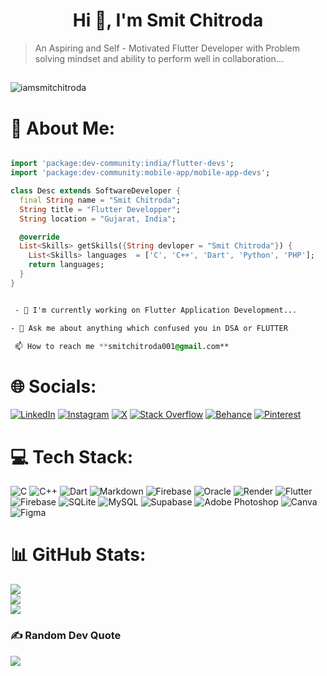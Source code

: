 


<h1 align="center">Hi 👋, I'm Smit Chitroda</h1>

>  An Aspiring and Self - Motivated Flutter Developer with Problem solving mindset and ability to perform well in collaboration...

##
<p align="left"> <img src="https://komarev.com/ghpvc/?username=iamsmitchitroda&label=Profile%20views&color=0e75b6&style=flat" alt="iamsmitchitroda" /> </p>
  

 <!--<p><img align="right" width="350" height="300"  src='https://www.bacancytechnology.com/main-boot-5/images/chatbot/side-img-1.gif'/></p>-->

# 💫 About Me:

``` dart

import 'package:dev-community:india/flutter-devs';
import 'package:dev-community:mobile-app/mobile-app-devs';

class Desc extends SoftwareDeveloper {
  final String name = "Smit Chitroda";
  String title = "Flutter Developper";
  String location = "Gujarat, India";

  @override
  List<Skills> getSkills({String devloper = "Smit Chitroda"}) {    
    List<Skills> languages  = ['C', 'C++', 'Dart', 'Python', 'PHP'];
    return languages;   
  }
}

```

```css

 - 🔭 I'm currently working on Flutter Application Development...

- 💬 Ask me about anything which confused you in DSA or FLUTTER

 📫 How to reach me **smitchitroda001@gmail.com**

  ```

# 🌐 Socials:
[![LinkedIn](https://img.shields.io/badge/LinkedIn-%230077B5.svg?logo=linkedin&logoColor=white)](https://linkedin.com/in/smit-chitroda-2033792a0) [![Instagram](https://img.shields.io/badge/Instagram-%23E4405F.svg?logo=Instagram&logoColor=white)](https://instagram.com/smitchitroda/) [![X](https://img.shields.io/badge/X-black.svg?logo=X&logoColor=white)](https://x.com/smit__chitroda) [![Stack Overflow](https://img.shields.io/badge/-Stackoverflow-FE7A16?logo=stack-overflow&logoColor=white)](https://stackoverflow.com/users/23321138) [![Behance](https://img.shields.io/badge/Behance-1769ff?logo=behance&logoColor=white)](https://behance.net/@smitchitroda) [![Pinterest](https://img.shields.io/badge/Pinterest-%23E60023.svg?logo=Pinterest&logoColor=white)](https://pinterest.com/smitchitroda2210) 

# 💻 Tech Stack:
![C](https://img.shields.io/badge/c-%2300599C.svg?style=plastic&logo=c&logoColor=white) ![C++](https://img.shields.io/badge/c++-%2300599C.svg?style=plastic&logo=c%2B%2B&logoColor=white) ![Dart](https://img.shields.io/badge/dart-%230175C2.svg?style=plastic&logo=dart&logoColor=white) ![Markdown](https://img.shields.io/badge/markdown-%23000000.svg?style=plastic&logo=markdown&logoColor=white) ![Firebase](https://img.shields.io/badge/firebase-%23039BE5.svg?style=plastic&logo=firebase) ![Oracle](https://img.shields.io/badge/Oracle-F80000?style=plastic&logo=oracle&logoColor=white) ![Render](https://img.shields.io/badge/Render-%46E3B7.svg?style=plastic&logo=render&logoColor=white) ![Flutter](https://img.shields.io/badge/Flutter-%2302569B.svg?style=plastic&logo=Flutter&logoColor=white) ![Firebase](https://img.shields.io/badge/firebase-a08021?style=plastic&logo=firebase&logoColor=ffcd34) ![SQLite](https://img.shields.io/badge/sqlite-%2307405e.svg?style=plastic&logo=sqlite&logoColor=white) ![MySQL](https://img.shields.io/badge/mysql-4479A1.svg?style=plastic&logo=mysql&logoColor=white) ![Supabase](https://img.shields.io/badge/Supabase-3ECF8E?style=plastic&logo=supabase&logoColor=white) ![Adobe Photoshop](https://img.shields.io/badge/adobe%20photoshop-%2331A8FF.svg?style=plastic&logo=adobe%20photoshop&logoColor=white) ![Canva](https://img.shields.io/badge/Canva-%2300C4CC.svg?style=plastic&logo=Canva&logoColor=white) ![Figma](https://img.shields.io/badge/figma-%23F24E1E.svg?style=plastic&logo=figma&logoColor=white)


# 📊 GitHub Stats:
![](https://github-readme-stats.vercel.app/api?username=IamSmitChitroda&theme=dark&hide_border=true&include_all_commits=true&count_private=false)<br/>
![](https://github-readme-streak-stats.herokuapp.com/?user=IamSmitChitroda&theme=dark&hide_border=true)<br/>
![](https://github-readme-stats.vercel.app/api/top-langs/?username=IamSmitChitroda&theme=dark&hide_border=true&include_all_commits=true&count_private=false&layout=compact)
<!--
## 🏆 GitHub Trophies
![](https://github-profile-trophy.vercel.app/?username=IamSmitChitroda&theme=radical&no-frame=true&no-bg=false&margin-w=4)
-->
### ✍️ Random Dev Quote
![](https://quotes-github-readme.vercel.app/api?type=horizontal&theme=dark)
